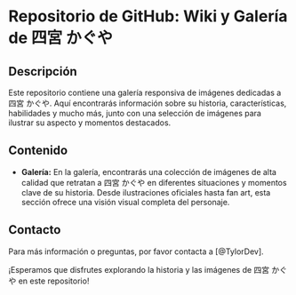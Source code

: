 # Repositorio de GitHub: Wiki y Galería de 四宮 かぐや

## Descripción
Este repositorio contiene  una galería  responsiva de imágenes dedicadas a 四宮 かぐや. Aquí encontrarás información sobre su historia, características, habilidades y mucho más, junto con una selección de imágenes para ilustrar su aspecto y momentos destacados.

## Contenido

- **Galería:** En la galería, encontrarás una colección de imágenes de alta calidad que retratan a 四宮 かぐや en diferentes situaciones y momentos clave de su historia. Desde ilustraciones oficiales hasta fan art, esta sección ofrece una visión visual completa del personaje.


## Contacto
Para más información o preguntas, por favor contacta a [@TylorDev].

¡Esperamos que disfrutes explorando la historia y las imágenes de 四宮 かぐや en este repositorio!

